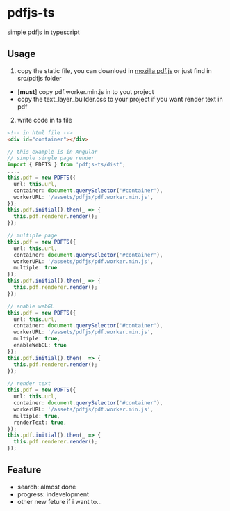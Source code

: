 # pdfjs-ts
simple pdfjs in typescript

## Usage
1. copy the static file, you can download in [mozilla pdf.js](https://github.com/mozilla/pdf.js)  or just find in src/pdfjs folder
  - [**must**] copy pdf.worker.min.js in to yout project
  - copy the text_layer_builder.css to your project if you want render text in pdf

2. write code in ts file

```html
<!-- in html file -->
<div id="container"></div>
```

```typescript
// this example is in Angular
// simple single page render
import { PDFTS } from 'pdfjs-ts/dist';
....
this.pdf = new PDFTS({
  url: this.url,
  container: document.querySelector('#container'),
  workerURL: '/assets/pdfjs/pdf.worker.min.js',
});
this.pdf.initial().then(_ => {
  this.pdf.renderer.render();
});

// multiple page
this.pdf = new PDFTS({
  url: this.url,
  container: document.querySelector('#container'),
  workerURL: '/assets/pdfjs/pdf.worker.min.js',
  multiple: true
});
this.pdf.initial().then(_ => {
  this.pdf.renderer.render();
});

// enable webGL
this.pdf = new PDFTS({
  url: this.url,
  container: document.querySelector('#container'),
  workerURL: '/assets/pdfjs/pdf.worker.min.js',
  multiple: true,
  enableWebGL: true
});
this.pdf.initial().then(_ => {
  this.pdf.renderer.render();
});

// render text
this.pdf = new PDFTS({
  url: this.url,
  container: document.querySelector('#container'),
  workerURL: '/assets/pdfjs/pdf.worker.min.js',
  multiple: true,
  renderText: true,
});
this.pdf.initial().then(_ => {
  this.pdf.renderer.render();
});

```

## Feature

- search: almost done
- progress: indevelopment
- other new feture if i want to...

